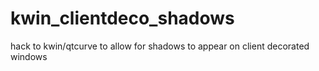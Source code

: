 kwin_clientdeco_shadows
=======================

hack to kwin/qtcurve to allow for shadows to appear on client decorated windows
